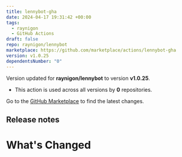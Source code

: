 ```yaml
---
title: lennybot-gha
date: 2024-04-17 19:31:42 +00:00
tags:
  - raynigon
  - GitHub Actions
draft: false
repo: raynigon/lennybot
marketplace: https://github.com/marketplace/actions/lennybot-gha
version: v1.0.25
dependentsNumber: "0"
---
```



Version updated for **raynigon/lennybot** to version **v1.0.25**.
- This action is used across all versions by **0** repositories.

Go to the [GitHub Marketplace](https://github.com/marketplace/actions/lennybot-gha) to find the latest changes.

## Release notes

# What's Changed
<!-- Features -->
<!-- Bug Fixes -->
<!-- Documentation -->
<!-- Housekeeping -->
<!-- Dependency updates -->

